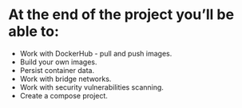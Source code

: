 # At the end of the project you’ll be able to:

- Work with DockerHub - pull and push images.
- Build your own images.
- Persist container data.
- Work with bridge networks.
- Work with security vulnerabilities scanning.
- Create a compose project.